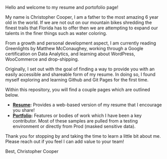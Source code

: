 Hello and welcome to my resume and portofolio page! 

My name is Christopher Cooper, I am a father to the most amazing 6 year old in the world.  If we are not out on our mountain bikes shredding the finest trails that Florida has to offer then we are attempting to expand our talents in the finer things such as water coloring. 

From a growth and personal development aspect, I am currently reading Greenlights by Matthew McConaughey, working through a Google certification on Data Analytics, and learning about WordPress, WooCommerce and drop-shipping.

Originally, I set out with the goal of finding a way to provide you with an easily accessible and shareable form of my resume.  In doing so, I found myself exploring and learning Github and Git Pages for the first time.

Within this repository, you will find a couple pages which are outlined below.
- **[Resume](https://chrisc88.github.io/Resume):** Provides a web-based version of my resume that I encourage you share!
- **[Portfolio](https://chrisc88.github.io/Portfolio):** Features or bodies of work which I have been a key contributor. Most of these samples are pulled from a testing environment or directly from Prod (masked sensitive data).

Thank you for stopping by and taking the time to learn a little bit about me.  Please reach out if you feel I can add value to your team!

Best,
Christopher Cooper